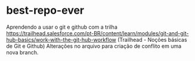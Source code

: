 # best-repo-ever
Aprendendo a usar o git e github com a trilha https://trailhead.salesforce.com/pt-BR/content/learn/modules/git-and-git-hub-basics/work-with-the-git-hub-workflow (Trailhead - Noções básicas de Git e Github)
Alterações no arquivo para criação de conflito em uma nova branch.


